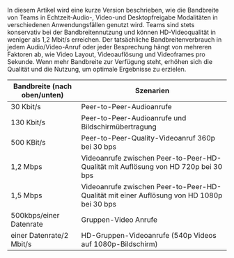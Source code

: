 In diesem Artikel wird eine kurze Version beschrieben, wie die Bandbreite von Teams in Echtzeit-Audio-, Video-und Desktopfreigabe Modalitäten in verschiedenen Anwendungsfällen genutzt wird. Teams sind stets konservativ bei der Bandbreitennutzung und können HD-Videoqualität in weniger als 1,2 Mbit/s erreichen. Der tatsächliche Bandbreitenverbrauch in jedem Audio/Video-Anruf oder jeder Besprechung hängt von mehreren Faktoren ab, wie Video Layout, Videoauflösung und Videoframes pro Sekunde. Wenn mehr Bandbreite zur Verfügung steht, erhöhen sich die Qualität und die Nutzung, um optimale Ergebnisse zu erzielen.


|Bandbreite (nach oben/unten) |Szenarien |
|---|---|
|30 Kbit/s |Peer-to-Peer-Audioanrufe |
|130 Kbit/s |Peer-to-Peer-Audioanrufe und Bildschirmübertragung |
|500 KBit/s |Peer-to-Peer-Quality-Videoanruf 360p bei 30 bps |
|1,2 Mbps |Videoanrufe zwischen Peer-to-Peer-HD-Qualität mit Auflösung von HD 720p bei 30 bps |
|1,5 Mbps |Videoanrufe zwischen Peer-to-Peer-HD-Qualität mit einer Auflösung von HD 1080p bei 30 bps |
|500kbps/einer Datenrate |Gruppen-Video Anrufe |
|einer Datenrate/2 Mbit/s |HD-Gruppen-Videoanrufe (540p Videos auf 1080p-Bildschirm) |
